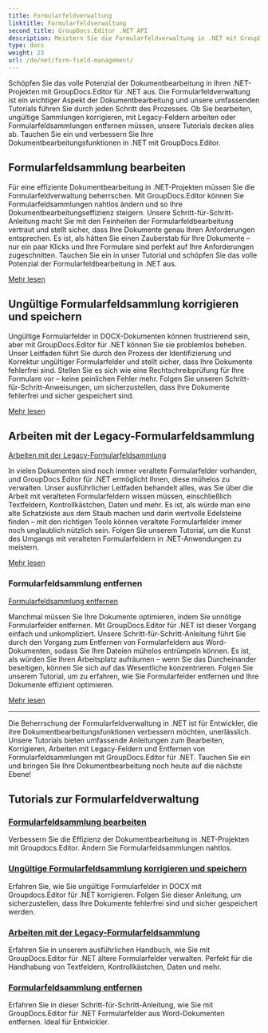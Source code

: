 ```yaml
---
title: Formularfeldverwaltung
linktitle: Formularfeldverwaltung
second_title: GroupDocs.Editor .NET API
description: Meistern Sie die Formularfeldverwaltung in .NET mit GroupDocs.Editor. Erfahren Sie, wie Sie Formularfeldsammlungen nahtlos bearbeiten, reparieren, mit Legacy-Formularen arbeiten und entfernen.
type: docs
weight: 23
url: /de/net/form-field-management/
---
```

Schöpfen Sie das volle Potenzial der Dokumentbearbeitung in Ihren .NET-Projekten mit GroupDocs.Editor für .NET aus. Die Formularfeldverwaltung ist ein wichtiger Aspekt der Dokumentbearbeitung und unsere umfassenden Tutorials führen Sie durch jeden Schritt des Prozesses. Ob Sie bearbeiten, ungültige Sammlungen korrigieren, mit Legacy-Feldern arbeiten oder Formularfeldsammlungen entfernen müssen, unsere Tutorials decken alles ab. Tauchen Sie ein und verbessern Sie Ihre Dokumentbearbeitungsfunktionen in .NET mit GroupDocs.Editor.

## Formularfeldsammlung bearbeiten

Für eine effiziente Dokumentbearbeitung in .NET-Projekten müssen Sie die Formularfeldverwaltung beherrschen. Mit GroupDocs.Editor können Sie Formularfeldsammlungen nahtlos ändern und so Ihre Dokumentbearbeitungseffizienz steigern. Unsere Schritt-für-Schritt-Anleitung macht Sie mit den Feinheiten der Formularfeldbearbeitung vertraut und stellt sicher, dass Ihre Dokumente genau Ihren Anforderungen entsprechen. Es ist, als hätten Sie einen Zauberstab für Ihre Dokumente – nur ein paar Klicks und Ihre Formulare sind perfekt auf Ihre Anforderungen zugeschnitten. Tauchen Sie ein in unser Tutorial und schöpfen Sie das volle Potenzial der Formularfeldbearbeitung in .NET aus.

[Mehr lesen](./edit-form-field-collection/)

## Ungültige Formularfeldsammlung korrigieren und speichern

Ungültige Formularfelder in DOCX-Dokumenten können frustrierend sein, aber mit GroupDocs.Editor für .NET können Sie sie problemlos beheben. Unser Leitfaden führt Sie durch den Prozess der Identifizierung und Korrektur ungültiger Formularfelder und stellt sicher, dass Ihre Dokumente fehlerfrei sind. Stellen Sie es sich wie eine Rechtschreibprüfung für Ihre Formulare vor – keine peinlichen Fehler mehr. Folgen Sie unseren Schritt-für-Schritt-Anweisungen, um sicherzustellen, dass Ihre Dokumente fehlerfrei und sicher gespeichert sind.

[Mehr lesen](./fix-invalid-form-field-collection-save/)

## Arbeiten mit der Legacy-Formularfeldsammlung
[Arbeiten mit der Legacy-Formularfeldsammlung](./work-legacy-form-field-collection/)

In vielen Dokumenten sind noch immer veraltete Formularfelder vorhanden, und GroupDocs.Editor für .NET ermöglicht Ihnen, diese mühelos zu verwalten. Unser ausführlicher Leitfaden behandelt alles, was Sie über die Arbeit mit veralteten Formularfeldern wissen müssen, einschließlich Textfeldern, Kontrollkästchen, Daten und mehr. Es ist, als würde man eine alte Schatzkiste aus dem Staub machen und darin wertvolle Edelsteine finden – mit den richtigen Tools können veraltete Formularfelder immer noch unglaublich nützlich sein. Folgen Sie unserem Tutorial, um die Kunst des Umgangs mit veralteten Formularfeldern in .NET-Anwendungen zu meistern.

[Mehr lesen](./work-legacy-form-field-collection/)

### Formularfeldsammlung entfernen
[Formularfeldsammlung entfernen](./remove-form-field-collection/)

Manchmal müssen Sie Ihre Dokumente optimieren, indem Sie unnötige Formularfelder entfernen. Mit GroupDocs.Editor für .NET ist dieser Vorgang einfach und unkompliziert. Unsere Schritt-für-Schritt-Anleitung führt Sie durch den Vorgang zum Entfernen von Formularfeldern aus Word-Dokumenten, sodass Sie Ihre Dateien mühelos entrümpeln können. Es ist, als würden Sie Ihren Arbeitsplatz aufräumen – wenn Sie das Durcheinander beseitigen, können Sie sich auf das Wesentliche konzentrieren. Folgen Sie unserem Tutorial, um zu erfahren, wie Sie Formularfelder entfernen und Ihre Dokumente effizient optimieren.

[Mehr lesen](./remove-form-field-collection/)

---

Die Beherrschung der Formularfeldverwaltung in .NET ist für Entwickler, die ihre Dokumentbearbeitungsfunktionen verbessern möchten, unerlässlich. Unsere Tutorials bieten umfassende Anleitungen zum Bearbeiten, Korrigieren, Arbeiten mit Legacy-Feldern und Entfernen von Formularfeldsammlungen mit GroupDocs.Editor für .NET. Tauchen Sie ein und bringen Sie Ihre Dokumentbearbeitung noch heute auf die nächste Ebene!
## Tutorials zur Formularfeldverwaltung
### [Formularfeldsammlung bearbeiten](./edit-form-field-collection/)
Verbessern Sie die Effizienz der Dokumentbearbeitung in .NET-Projekten mit Groupdocs.Editor. Ändern Sie Formularfeldsammlungen nahtlos.
### [Ungültige Formularfeldsammlung korrigieren und speichern](./fix-invalid-form-field-collection-save/)
Erfahren Sie, wie Sie ungültige Formularfelder in DOCX mit Groupdocs.Editor für .NET korrigieren. Folgen Sie dieser Anleitung, um sicherzustellen, dass Ihre Dokumente fehlerfrei sind und sicher gespeichert werden.
### [Arbeiten mit der Legacy-Formularfeldsammlung](./work-legacy-form-field-collection/)
Erfahren Sie in unserem ausführlichen Handbuch, wie Sie mit GroupDocs.Editor für .NET ältere Formularfelder verwalten. Perfekt für die Handhabung von Textfeldern, Kontrollkästchen, Daten und mehr.
### [Formularfeldsammlung entfernen](./remove-form-field-collection/)
Erfahren Sie in dieser Schritt-für-Schritt-Anleitung, wie Sie mit GroupDocs.Editor für .NET Formularfelder aus Word-Dokumenten entfernen. Ideal für Entwickler.